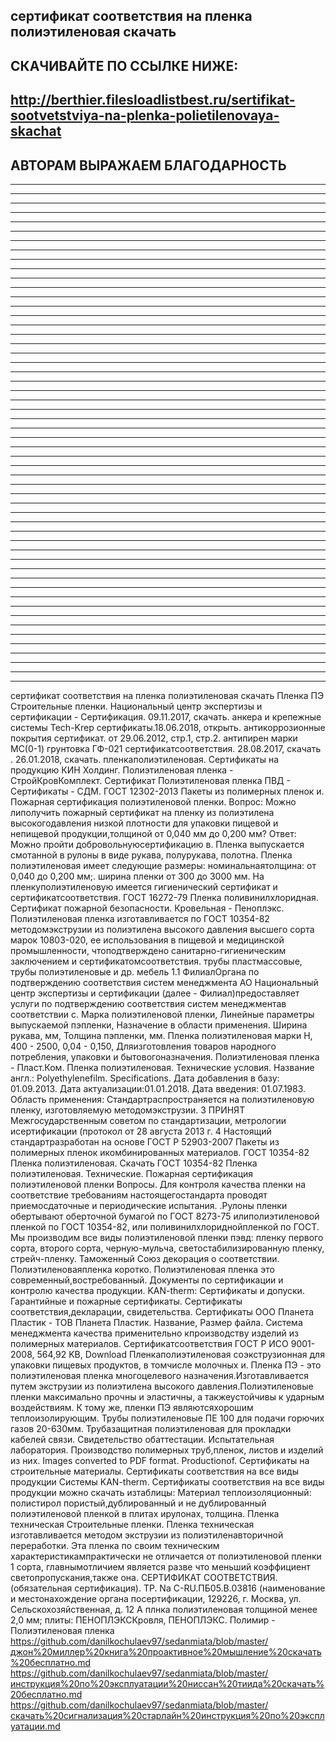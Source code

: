 сертификат соответствия на пленка полиэтиленовая скачать
--------------------------------------------------
СКАЧИВАЙТЕ ПО ССЫЛКЕ НИЖЕ:
--------------------------------------------------
http://berthier.filesloadlistbest.ru/sertifikat-sootvetstviya-na-plenka-polietilenovaya-skachat
--------------------------------------------------
АВТОРАМ ВЫРАЖАЕМ БЛАГОДАРНОСТЬ
--------------------------------------------------
--------------------------------------------------
--------------------------------------------------
--------------------------------------------------
--------------------------------------------------
--------------------------------------------------
--------------------------------------------------
--------------------------------------------------
--------------------------------------------------
--------------------------------------------------
--------------------------------------------------
--------------------------------------------------
--------------------------------------------------
--------------------------------------------------
--------------------------------------------------
--------------------------------------------------
--------------------------------------------------
--------------------------------------------------
--------------------------------------------------
--------------------------------------------------
--------------------------------------------------
--------------------------------------------------
--------------------------------------------------
--------------------------------------------------
--------------------------------------------------
--------------------------------------------------
--------------------------------------------------
--------------------------------------------------
--------------------------------------------------
--------------------------------------------------
--------------------------------------------------
--------------------------------------------------
--------------------------------------------------
--------------------------------------------------
--------------------------------------------------
--------------------------------------------------
--------------------------------------------------
--------------------------------------------------
--------------------------------------------------
--------------------------------------------------
--------------------------------------------------
--------------------------------------------------
--------------------------------------------------
--------------------------------------------------
--------------------------------------------------
--------------------------------------------------
--------------------------------------------------
--------------------------------------------------
--------------------------------------------------
--------------------------------------------------
--------------------------------------------------
--------------------------------------------------
--------------------------------------------------
--------------------------------------------------
--------------------------------------------------
сертификат соответствия на пленка полиэтиленовая скачать Пленка ПЭ  Строительные пленки. Национальный центр экспертизы и сертификации - Сертификация. 09.11.2017, скачать. анкера и крепежные системы Tech-Krep сертификаты.18.06.2018, открыть. антикоррозионные покрытия сертификат. от 29.06.2012, стр.1, стр.2. антипирен марки МС(0-1)  грунтовка ГФ-021 сертификатсоответствия. 28.08.2017, скачать . 26.01.2018, скачать. пленкаполиэтиленовая. Сертификаты на продукцию КИН Холдинг. Полиэтиленовая пленка - СтройКровКомплект. Сертификат Полиэтиленовая пленка ПВД - Сертификаты - СДМ. ГОСТ 12302-2013 Пакеты из полимерных пленок и. Пожарная сертификация полиэтиленовой пленки. Вопрос: Можно липолучить пожарный сертификат на пленку из полиэтилена высокогодавления низкой плотности для упаковки пищевой и непищевой продукции,толщиной от 0,040 мм до 0,200 мм? Ответ: Можно пройти добровольнуюсертификацию в. Пленка выпускается смотанной в рулоны в виде рукава, полурукава, полотна. Пленка полиэтиленовая имеет следующие размеры: номинальнаятолщина: от 0,040 до 0,200 мм;. ширина пленки от 300 до 3000 мм. На пленкуполиэтиленовую имеется гигиенический сертификат и сертификатсоответствия. ГОСТ 16272-79 Пленка поливинилхлоридная. Сертификат пожарной безопасности. Кровельная  - Пеноплэкс. Полиэтиленовая пленка изготавливается по ГОСТ 10354-82 методомэкструзии из полиэтилена высокого давления высшего сорта марок 10803-020,  ее использования в пищевой и медицинской промышленности, чтоподтверждено санитарно-гигиеническим заключением и сертификатомсоответствия.
трубы пластмассовые, трубы полиэтиленовые и др. мебель  1.1 ФилиалОргана по подтверждению соответствия систем менеджмента АО Национальный центр экспертизы и сертификации (далее - Филиал)предоставляет услуги по подтверждению соответствия систем менеджментав соответствии с. Марка полиэтиленовой пленки, Линейные параметры выпускаемой пэпленки, Назначение в области применения. Ширина рукава, мм, Толщина пэпленки, мм. Пленка полиэтиленовая марки Н, 400 - 2500, 0,04 - 0,150, Дляизготовления товаров народного потребления, упаковки и бытовогоназначения. Полиэтиленовая пленка - Пласт.Ком. Пленка полиэтиленовая. Технические условия. Название англ.: Polyethylenefilm. Specifications. Дата добавления в базу: 01.09.2013. Дата актуализации:01.01.2018. Дата введения: 01.07.1983. Область применения: Стандартраспространяется на полиэтиленовую пленку, изготовляемую методомэкструзии. 3 ПРИНЯТ Межгосударственным советом по стандартизации, метрологии исертификации (протокол от 28 августа 2013 г.  4 Настоящий стандартразработан на основе ГОСТ Р 52903-2007 Пакеты из полимерных пленок икомбинированных материалов.  ГОСТ 10354-82 Пленка полиэтиленовая. Скачать ГОСТ 10354-82 Пленка полиэтиленовая. Технические. Пожарная сертификация полиэтиленовой пленки  Вопросы. Для контроля качества пленки на соответствие требованиям настоящегостандарта проводят приемосдаточные и периодические испытания. .Рулоны пленки обертывают оберточной бумагой по ГОСТ 8273-75 илиполиэтиленовой пленкой по ГОСТ 10354-82, или поливинилхлориднойпленкой по ГОСТ. Мы производим все виды полиэтиленовой пленки пэвд: пленку первого сорта, второго сорта, черную-мульча, светостабилизированную пленку, стрейч-пленку. Таможенный Союз декорация о соответствии. Полиэтиленоваяпленка коротко. Полиэтиленовая пленка  это современный,востребованный. Документы по сертификации и контролю качества продукции. KAN-therm: Сертификаты и допуски. Гарантийные и пожарные сертификаты. Сертификаты соответствия,декларации, свидетельства.
Сертификаты  ООО Планета Пластик - ТОВ Планета Пластик. Название, Размер файла. Система менеджмента качества применительно кпроизводству изделий из полимерных материалов. Сертификатсоответствия ГОСТ Р ИСО 9001-2008, 564,92 KB, Download  Пленкаполиэтиленовая соэкструзионная для упаковки пищевых продуктов, в томчисле молочных и. Пленка ПЭ - это полиэтиленовая пленка многоцелевого назначения.Изготавливается путем экструзии из полиэтилена высокого давления.Полиэтиленовые пленки максимально прочны и эластичны, а такжеустойчивы к ударным воздействиям. К тому же, пленки ПЭ являютсяхорошим теплоизолирующим. Трубы полиэтиленовые ПЕ 100 для подачи горючих газов 20-630мм. Трубазащитная полиэтиленовая для прокладки кабелей связи. Свидетельство обаттестации. Испытательная лаборатория. Производство полимерных труб,пленок, листов и изделий из них. Images converted to PDF format. Productionof. Сертификаты на строительные материалы. Сертификаты соответствия на все виды продукции Системы KAN-therm. Сертификаты соответствия на все виды продукции можно скачать изтаблицы:  Материал теплоизоляционный: полистирол пористый,дублированный и не дублированный полиэтиленовой пленкой в плитах ирулонах, толщина. Пленка техническая  Строительные пленки. Пленка техническая изготавливается методом экструзии из полиэтиленавторичной переработки. Эта пленка по своим техническим характеристикампрактически не отличается от полиэтиленовой пленки 1 сорта, главнымотличием является разве что меньший коэффициент светопропускания,также она. СЕРТИФИКАТ СООТВЕТСТВИЯ. (обязательная сертификация). ТР. Na C-RU.ПБ05.В.03816  (наименование и местонахождение органа посертификации, 129226, г. Москва, ул. Сельскохозяйственная, д. 12 А плнка полиэтиленовая толщиной менее 2,0 мм; плиты: ПЕНОПЛЭКСКровля, ПЕНОПЛЭКС. Полимир - Полиэтиленовая пленка
https://github.com/danilkochulaev97/sedanmiata/blob/master/джон%20миллер%20книга%20проактивное%20мышление%20скачать%20бесплатно.md
https://github.com/danilkochulaev97/sedanmiata/blob/master/инструкция%20по%20эксплуатации%20ниссан%20тиида%20скачать%20бесплатно.md
https://github.com/danilkochulaev97/sedanmiata/blob/master/скачать%20сигнализация%20старлайн%20инструкция%20по%20эксплуатации.md